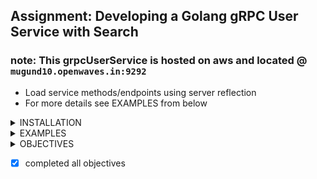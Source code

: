 ## Assignment: Developing a Golang gRPC User Service with Search


### note: This grpcUserService is hosted on aws and located @ `mugund10.openwaves.in:9292`
   * Load service methods/endpoints using server reflection
   * For more details see EXAMPLES from below

<details> 
<summary> INSTALLATION </summary>

### Docker


```shell
# Download image
docker pull mugundhan10/userservice:latest
# Run the service
docker run -d -p 9292:9292 mugundhan10/userservice:latest
```

### From source

```shell
# clone the repo
git clone https://github.com/mugund10/grpcuserservice.git

# build and run
cd grpcuserservice
go build  ./cmd/server/ && ./server

```


</details>



<details> 
<summary> EXAMPLES </summary>



## Using grpcurl

* ### To Install
    ```shell
    go install github.com/fullstorydev/grpcurl/cmd/grpcurl@latest
    ```
* ### TO get Info
    *   About service
        ```shell
         #use localhost when running locally and the port will be same
         grpcurl --plaintext mugund10.openwaves.in:9292 list Userservice
        ```
         returns `
            Userservice.Fetchuser
            Userservice.Fetchusers
            Userservice.Search
            `

    *   About Endpoints
        ```shell
         grpcurl --plaintext mugund10.openwaves.in:9292 describe Userservice.Fetchuser
        ```
         returns `
            Userservice.Fetchuser is a method:
            rpc Fetchuser ( .Requestid ) returns ( .User );
            `
            
    *   About Requests
        ```shell
         grpcurl --plaintext mugund10.openwaves.in:9292 describe .Requestid
        ```
         returns `
            Requestid is a message:
            message Requestid {
             int64 id = 1;
            }
            `
* ### TO Call a gRPCServer

    *   Endpoint Fetchuser
        ```shell
        # change your directory to cmd/client to access the json files
         grpcurl --plaintext -d @ mugund10.openwaves.in:9292 Userservice.Fetchuser < fetchuser.json
        ```
         returns `
            {
                 "id": "10",
                 "fname": "Axar Patel",
                 "city": "AHMEDABAD",
                 "phone": "9493423245",
                 "height": 6,
                 "married": true
            }
            `
        
        where Fetchuser.json contains 
        ``  {
            "id": 10
            }
        ``

    *   Endpoint Fetchusers
        ```shell
         grpcurl --plaintext -d @ mugund10.openwaves.in:9292 Userservice.Fetchusers < fetchusers.json
        ```
         returns `
                        {
            "user": [
                {
                "id": "6",
                "fname": "Jasprit Bumrah",
                "city": "AHMEDABAD",
                "phone": "9467633467",
                "height": 6.6
                },
                {
                "id": "4",
                "fname": "Rishabh Pant",
                "city": "ROORKEE",
                "phone": "9323891212",
                "height": 5.8
                },
                {
                "id": "3",
                "fname": "Virat Kohli",
                "city": "DELHI",
                "phone": "9275843489",
                "height": 6.4,
                "married": true
                },
                {
                "id": "2",
                "fname": "Yashasvi Jaiswal",
                "city": "BHADOHI",
                "phone": "9014313478",
                "height": 5.3
                }
            ]
            }
            `
        
        where Fetchusers.json contains 
        ``  {
            "id": [
                {
                    "id": "6"
                },
                {
                    "id": "4"
                },
                {
                    "id": "3"
                },
                {
                    "id": "2"
                }
            ]
           }
        ``

    *   Endpoint Search
        ```shell
         grpcurl --plaintext -d @ mugund10.openwaves.in:9292 Userservice.Search < search3.json
        ```
         returns `
                        {
            "user": [
                {
                "id": "1",
                "fname": "Rohit Sharma",
                "city": "MUMBAI",
                "phone": "903248732",
                "height": 5.2,
                "married": true
                },
                {
                "id": "3",
                "fname": "Virat Kohli",
                "city": "DELHI",
                "phone": "9275843489",
                "height": 6.4,
                "married": true
                },
                {
                "id": "7",
                "fname": "Ravindra Jadeja",
                "city": "AHMEDABAD",
                "phone": "9219028912",
                "height": 5.3,
                "married": true
                },
                {
                "id": "10",
                "fname": "Axar Patel",
                "city": "AHMEDABAD",
                "phone": "9493423245",
                "height": 6,
                "married": true
                },
                {
                "id": "11",
                "fname": "Hrithik Roshan",
                "city": "MUMBAI",
                "phone": "9032433732",
                "height": 5.2,
                "married": true
                },
                {
                "id": "13",
                "fname": "ShahRukh Khan",
                "city": "DELHI",
                "phone": "9278448912",
                "height": 6.4,
                "married": true
                },
                {
                "id": "14",
                "fname": "Ajay Devgan",
                "city": "DELHI",
                "phone": "9322321278",
                "height": 5.8,
                "married": true
                },
                {
                "id": "15",
                "fname": "Kapil Dev",
                "city": "FAZILKA",
                "phone": "9034622342",
                "height": 5.1,
                "married": true
                },
                {
                "id": "16",
                "fname": "Navdeep Asija",
                "city": "FAZILKA",
                "phone": "9464563467",
                "height": 6.6,
                "married": true
                },
                {
                "id": "18",
                "fname": "Ram Nath Kovind",
                "city": "KANPUR",
                "phone": "9356324460",
                "height": 5.9,
                "married": true
                },
                {
                "id": "19",
                "fname": "Sundar Pichai",
                "city": "CHENNAI",
                "phone": "9023435832",
                "height": 6.2,
                "married": true
                },
                {
                "id": "20",
                "fname": "Lady Andal amma",
                "city": "CHENNAI",
                "phone": "9432423245",
                "height": 6,
                "married": true
                }
            ]
            }
            `
        
        where Fetchuser.json contains 
        `` {
            "field": "married",
            "value": {
            "@type": "type.googleapis.com/google.protobuf.BoolValue",
            "value": true
            }
          }``
            

</details>


<details> 
<summary> OBJECTIVES </summary>

1. Your task in this assessment is to create a Golang gRPC service that provides specific functionalities for managing user details and includes a search capability. The primary objectives are as follows:
2. Simulate a database by maintaining a list of user details within a variable.
3. Create gRPC endpoints for fetching user details based on a user ID and retrieving a list of 
   user details based on a list of user IDs.
4. Implement a search functionality to find user details based on specific criteria.

### Sample User Model:

{"id": 1, "fname": "Steve", "city": "LA", "phone": 1234567890, "height": 5.8, "Married": true}



### Maintain Code Quality and Design: 
1. Ensure that the code is well-structured and follows best practices.
2. Apply suitable design patterns to enhance the maintainability and extensibility of your service.



### Develop and Test APIs:
1. Implement the specified gRPC service methods to accomplish the tasks.
2. Write comprehensive unit tests to verify the correctness of your APIs.



### Input Validation and Response Handling:
1. Validate incoming requests to ensure they adhere to the defined requirements.
2. Handle requests appropriately and respond with meaningful messages, especially in the case of errors.



### Implement Search Functionality:
1. Create a search endpoint that allows users to search for specific user details based on criteria (e.g., city, phone number, marital status, etc.).



### Cover Edge Cases:
1. Identify potential edge cases and consider these in your implementation to provide robust and reliable functionality.



### Extra Brownie Points:
1. Use design patterns creatively to improve your service's architecture and efficiency.
2. Containerize the entire application using Docker for easy deployment and scaling.



### Mode of Submission:
Create a private GitHub repository for your project.
Include a README.md file in your repository with detailed instructions on how to:
   1. Build and run the application.
   2. Access the gRPC service endpoints.
   3. Provide any necessary configuration details.
 Share the link to your GitHub repository, and if necessary, provide a ZIP archive or a Google Drive link for submission.

 

Deadline: The deadline for submitting the assignment is in 4 days.

Location Requirement: This role is based in India, and we kindly request that only candidates located in India apply for this position.



Disclaimer: Please note that this assignment is solely for the purpose of assessment. Totality Corp will not use it for any other purpose than intended above.


</details>


-[x] completed all objectives